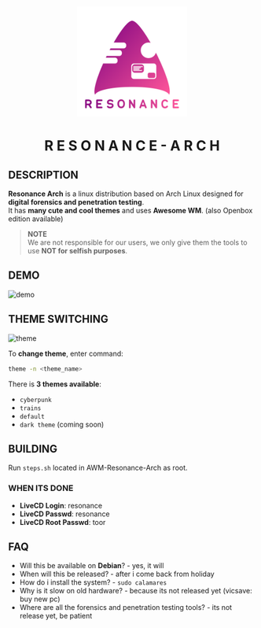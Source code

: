 <div align="center">
    <img src=".logo/Resonance-Arch.png" width=224>
    <h1><b>R E S O N A N C E - A R C H</b></h1>
</div>

## **DESCRIPTION** ##

**Resonance Arch** is a linux distribution based on Arch Linux designed for **digital forensics and penetration testing**.  <br/>
It has **many cute and cool themes** and uses **Awesome WM**. (also Openbox edition available)

> **NOTE**  <br/>We are not responsible for our users, we only give them the tools to use **NOT for selfish purposes**.

## **DEMO** ##

![demo](https://user-images.githubusercontent.com/78325649/126049150-f395f465-0ded-491f-9526-c18c14270bf5.gif)

## **THEME SWITCHING** ##

![theme](https://user-images.githubusercontent.com/78325649/126049086-cc2bf8fd-3919-4642-b271-ebac9294f3da.gif)

To **change theme**, enter command:

```bash
theme -n <theme_name>
```

There is **3 themes available**:
  - `cyberpunk`
  - `trains`
  - `default`
  - `dark theme` (coming soon)

## **BUILDING** ##
Run `steps.sh` located in AWM-Resonance-Arch as root.

### **WHEN ITS DONE** ###
- **LiveCD Login**: resonance
- **LiveCD Passwd**: resonance
- **LiveCD Root Passwd**: toor


## **FAQ** ##

  - Will this be available on **Debian**? - yes, it will
  - When will this be released? - after i come back from holiday
  - How do i install the system? - `sudo calamares`
  - Why is it slow on old hardware? - because its not released yet (vicsave: buy new pc)
  - Where are all the forensics and penetration testing tools? - its not release yet, be patient
